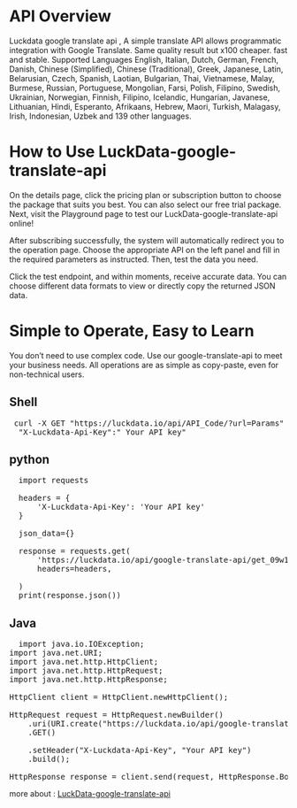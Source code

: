 # API Overview

Luckdata google translate api , A simple translate API allows programmatic integration with Google Translate. Same quality result but x100 cheaper. fast and stable. Supported Languages English, Italian, Dutch, German, French, Danish, Chinese (Simplified), Chinese (Traditional), Greek, Japanese, Latin, Belarusian, Czech, Spanish, Laotian, Bulgarian, Thai, Vietnamese, Malay, Burmese, Russian, Portuguese, Mongolian, Farsi, Polish, Filipino, Swedish, Ukrainian, Norwegian, Finnish, Filipino, Icelandic, Hungarian, Javanese, Lithuanian, Hindi, Esperanto, Afrikaans, Hebrew, Maori, Turkish, Malagasy, Irish, Indonesian, Uzbek and 139 other languages.

# How to Use LuckData-google-translate-api
On the details page, click the pricing plan or subscription button to choose the package that suits you best. You can also select our free trial package. Next, visit the Playground page to test our LuckData-google-translate-api online!

After subscribing successfully, the system will automatically redirect you to the operation page. Choose the appropriate API on the left panel and fill in the required parameters as instructed. Then, test the data you need.

Click the test endpoint, and within moments, receive accurate data. You can choose different data formats to view or directly copy the returned JSON data.

# Simple to Operate, Easy to Learn

You don’t need to use complex code. Use our google-translate-api to meet your business needs. All operations are as simple as copy-paste, even for non-technical users.

## Shell

 <pre> curl -X GET "https://luckdata.io/api/API_Code/?url=Params"  -H 
  "X-Luckdata-Api-Key":" Your API key" </pre>

## python

<pre>
  import requests

  headers = {
      'X-Luckdata-Api-Key': 'Your API key'
  }
  
  json_data={}
  
  response = requests.get(
      'https://luckdata.io/api/google-translate-api/get_09w1',
      headers=headers,
      
  )
  print(response.json())
</pre>
## Java

<pre>
  import java.io.IOException;
import java.net.URI;
import java.net.http.HttpClient;
import java.net.http.HttpRequest;
import java.net.http.HttpResponse;

HttpClient client = HttpClient.newHttpClient();

HttpRequest request = HttpRequest.newBuilder()
    .uri(URI.create("https://luckdata.io/api/google-translate-api/get_09w1"))
    .GET()
    
    .setHeader("X-Luckdata-Api-Key", "Your API key")
    .build();

HttpResponse<String> response = client.send(request, HttpResponse.BodyHandlers.ofString());
</pre>
more about : <a href="https://luckdata.io/marketplace/detail/google-translate-api">LuckData-google-translate-api</a>
